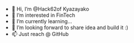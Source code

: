 - 👋 Hi, I’m @Hack62of Kyazayako
- 👀 I’m interested in FinTech
- 🌱 I’m currently learning...
- 💞️ I’m looking forward to share idea and build it :)
- 📫 Just reach @ GitHub

<!---
Hack62of/Hack62of is a ✨ special ✨ repository because its `README.md` (this file) appears on your GitHub profile.
You can click the Preview link to take a look at your changes.
--->
